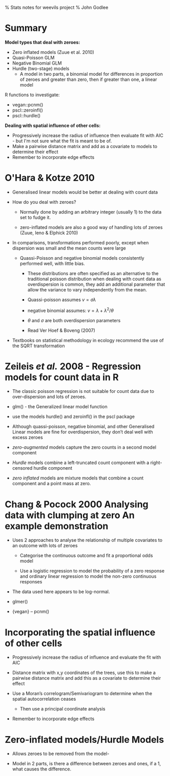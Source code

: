 % Stats notes for weevils project
% John Godlee

# Summary

__Model types that deal with zeroes:__

* Zero inflated models (Zuue et al. 2010)
* Quasi-Poisson GLM
* Negative Binomial GLM
* Hurdle (two-stage) models
    * A model in two parts, a binomial model for differences in proportion of zeroes and greater than zero, then if greater than one, a linear model 

R functions to investigate:

* vegan::pcnm()
* pscl::zeroinfl()
* pscl::hurdle()

__Dealing with spatial influence of other cells:__

* Progressively increase the radius of influence then evaluate fit with AIC - but I'm not sure what the fit is meant to be of. 
* Make a pairwise distance matrix and add as a covariate to models to determine their effect
* Remember to incorporate edge effects


# O'Hara & Kotze 2010

- Generalised linear models would be better at dealing with count data

- How do you deal with zeroes?

    - Normally done by adding an arbitrary integer (usually 1) to the data set to fudge it.

    - zero-inflated models are also a good way of handling lots of zeroes (Zuue, Ieno & Elphick 2010)

- In comparisons, transformations performed poorly, except when dispersion was small and the mean counts were large

    - Quassi-Poisson and negative binomial models consistently performed well, with little bias.

        - These distributions are often specified as an alternative to the traditional poisson distribution when dealing with count data as overdispersion is common, they add an additional parameter that allow the variance to vary independently from the mean.

        - Quassi-poisson assumes $v = \sigma\lambda$

        - negative binomial assumes: $v = \lambda + \lambda^{2}/\theta$

        - $\theta$ and $\sigma$ are both overdispersion parameters

        - Read Ver Hoef & Boveng (2007)

- Textbooks on statistical methodology in ecology recommend the use of the SQRT transformation


# Zeileis *et al.* 2008 - Regression models for count data in R

- The classic poisson regression is not suitable for count data due to over-dispersion and lots of zeroes.

- glm() - the Generalized linear model function

- use the models hurdle() and zeroinfl() in the pscl package

- Although quassi-poisson, negative binomial, and other Generalised Linear models are fine for overdispersion, they don’t deal well with excess zeroes

- *zero-augmented* models capture the zero counts in a second model component

- *Hurdle* models combine a left-truncated count component with a right-censored hurdle component

- *zero inflated* models are mixture models that combine a count component and a point mass at zero.


# Chang & Pocock 2000 Analysing data with clumping at zero An example demonstration

- Uses 2 approaches to analyse the relationship of multiple covariates to an outcome with lots of zeroes

    - Categorise the continuous outcome and fit a proportional odds model

    - Use a logistic regression to model the probability of a zero response and ordinary linear regression to model the non-zero continuous responses

- The data used here appears to be log-normal.

- glmer()

- {vegan} – pcnm()


# Incorporating the spatial influence of other cells

- Progressively increase the radius of influence and evaluate the fit
    with AIC

- Distance matrix with x,y coordinates of the trees, use this to make
    a pairwise distance matrix and add this as a covariate to determine
    their effect

- Use a Moran’s correlogram/Semivariogram to determine when the
    spatial autocorrelation ceases

    - Then use a principal coordinate analysis

- Remember to incorporate edge effects

# Zero-inflated models/Hurdle Models

- Allows zeroes to be removed from the model-

- Model in 2 parts, is there a difference between zeroes and ones, if
    a 1, what causes the difference.



